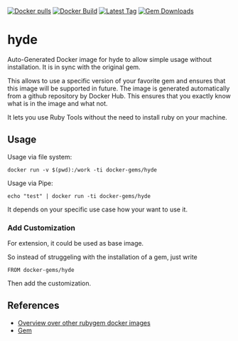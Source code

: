 [![Docker pulls](https://img.shields.io/docker/pulls/rubygem/hyde.svg)](https://hub.docker.com/r/rubygem/hyde/)
[![Docker Build](https://img.shields.io/docker/automated/rubygem/hyde.svg)](https://hub.docker.com/r/rubygem/hyde/)
[![Latest Tag](https://img.shields.io/github/tag/docker-rubygem/hyde.svg)](https://hub.docker.com/r/rubygem/hyde/)
[![Gem Downloads](https://img.shields.io/gem/dt/hyde.svg)](https://rubygems.org/gems/hyde/)
# hyde

Auto-Generated Docker image for hyde to allow simple usage without installation.
It is in sync with the original gem.

This allows to use a specific version of your favorite gem and ensures that this image will be supported in future.
The image is generated automatically from a github repository by Docker Hub.
This ensures that you exactly know what is in the image and what not.

It lets you use Ruby Tools without the need to install ruby on your machine.

## Usage

Usage via file system:

`docker run -v $(pwd):/work -ti docker-gems/hyde`

Usage via Pipe:

`echo "test" | docker run -ti docker-gems/hyde`

It depends on your specific use case how your want to use it.

### Add Customization

For extension, it could be used as base image.

So instead of struggeling with the installation of a gem, just write

`FROM docker-gems/hyde`

Then add the customization.

## References

 - [Overview over other rubygem docker images](https://github.com/thinkbot/docker-rubygem)
 - [Gem](https://rubygems.org/gems/hyde/)
